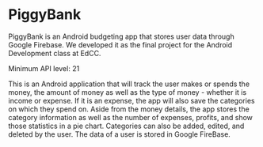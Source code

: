 # PiggyBank
PiggyBank is an Android budgeting app that stores user data through Google Firebase. We developed it as the final project for the Android Development class at EdCC.

Minimum API level: 21

This is an Android application that will track the user makes or spends the money, the amount of money as well as the type of money - whether it is income or expense. If it is an expense, the app will also save the categories on which they spend on. Aside from the money details, the app stores the category information as well as the number of expenses, profits, and show those statistics in a pie chart. Categories can also be added, edited, and deleted by the user. The data of a user is stored in Google FireBase.
